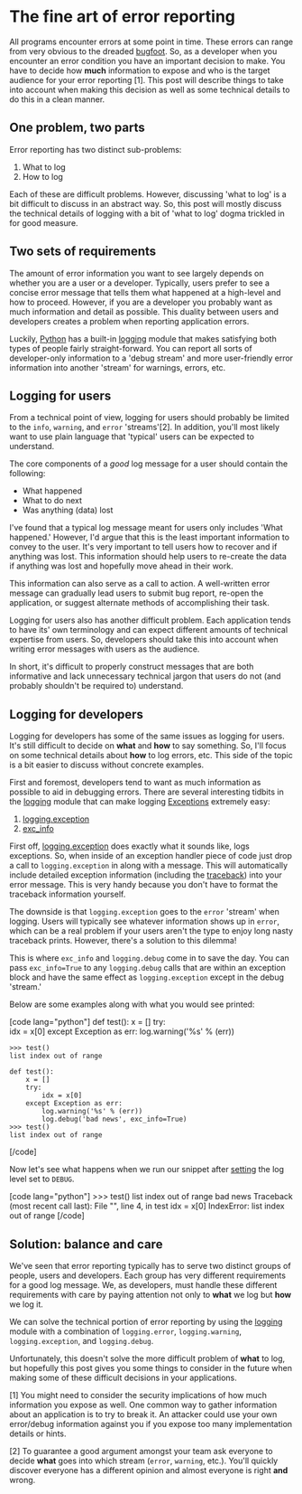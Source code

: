 # The fine art of error reporting

All programs encounter errors at some point in time.  These errors can range
from very obvious to the dreaded
[bugfoot](http://www.urbandictionary.com/define.php?term=bugfoot&defid=4960803).
So, as a developer when you encounter an error condition you have an important
decision to make.  You have to decide how **much** information to expose and
who is the target audience for your error reporting [1].  This post will
describe things to take into account when making this decision as well as some
technical details to do this in a clean manner.

## One problem, two parts

Error reporting has two distinct sub-problems:

1. What to log
2. How to log

Each of these are difficult problems.  However, discussing 'what to log' is a
bit difficult to discuss in an abstract way.  So, this post will mostly discuss
the technical details of logging with a bit of 'what to log' dogma trickled in
for good measure.

## Two sets of requirements

The amount of error information you want to see largely depends on whether you
are a user or a developer.  Typically, users prefer to see a concise error
message that tells them what happened at a high-level and how to proceed.
However, if you are a developer you probably want as much information and
detail as possible.  This duality between users and developers creates a
problem when reporting application errors.

Luckily, [Python](http://python.org) has a built-in
[logging](http://docs.python.org/2/library/logging.html) module that makes
satisfying both types of people fairly straight-forward.  You can report all
sorts of developer-only information to a 'debug stream' and more user-friendly
error information into another 'stream' for warnings, errors, etc.

## Logging for users

From a technical point of view, logging for users should probably be limited to 
the `info`, `warning`, and `error` 'streams'[2].  In addition, you'll most likely
want to use plain language that 'typical' users can be expected to understand.

The core components of a *good* log message for a user should contain the
following:

- What happened
- What to do next
- Was anything (data) lost

I've found that a typical log message meant for users only includes 'What
happened.'  However, I'd argue that this is the least important information to
convey to the user.  It's very important to tell users how to recover and if
anything was lost.  This information should help users to re-create the data if
anything was lost and hopefully move ahead in their work.

This information can also serve as a call to action.  A well-written
error message can gradually lead users to submit bug report, re-open
the application, or suggest alternate methods of accomplishing their task.

Logging for users also has another difficult problem.  Each application tends
to have its' own terminology and can expect different amounts of technical
expertise from users.  So, developers should take this into account when
writing error messages with users as the audience.

In short, it's difficult to properly construct messages that are both
informative and lack unnecessary technical jargon that users do not (and
probably shouldn't be required to) understand.

## Logging for developers

Logging for developers has some of the same issues as logging for users.  It's
still difficult to decide on **what** and **how** to say something.  So, I'll
focus on some technical details about **how** to log errors, etc.  This side of
the topic is a bit easier to discuss without concrete examples.

First and foremost, developers tend to want as much information as possible to
aid in debugging errors.  There are several interesting tidbits in the
[logging](http://docs.python.org/2/library/logging.html) module that can make
logging [Exceptions](http://docs.python.org/2/tutorial/errors.html#exceptions)
extremely easy:

1. [logging.exception](http://docs.python.org/2/library/logging.html#logging.Logger.exception)
2. [exc_info](http://docs.python.org/2/library/logging.html#logging.Logger.debug)

First off,
[logging.exception](http://docs.python.org/2/library/logging.html#logging.Logger.exception)
does exactly what it sounds like, logs exceptions.  So, when inside of an
exception handler piece of code just drop a call to `logging.exception` in
along with a message.  This will automatically include detailed exception
information (including the
[traceback](http://docs.python.org/2/library/traceback.html#traceback-examples))
into your error message.  This is very handy because you don't have to format
the traceback information yourself.

The downside is that `logging.exception` goes to the `error` 'stream' when
logging.  Users will typically see whatever information shows up in `error`,
which can be a real problem if your users aren't the type to enjoy long nasty
traceback prints.  However, there's a solution to this dilemma!

This is where `exc_info` and `logging.debug` come in to save the day.  You can
pass `exc_info=True` to any `logging.debug` calls that are within an exception
block and have the same effect as `logging.exception` except in the debug
'stream.'

Below are some examples along with what you would see printed:

[code lang="python"]
    def test():
        x = []
        try:               
            idx = x[0]
        except Exception as err:
            log.warning('%s' % (err))

    >>> test()
    list index out of range

    def test():
        x = []
        try:               
            idx = x[0]
        except Exception as err:
            log.warning('%s' % (err))
            log.debug('bad news', exc_info=True)
    >>> test()
    list index out of range
[/code]

Now let's see what happens when we run our snippet after
[setting](http://docs.python.org/2/library/logging.html#logging.Logger.setLevel)
the log level set to `DEBUG`.

[code lang="python"]
    >>> test()
    list index out of range
    bad news
    Traceback (most recent call last):
    File "<ipython-input-21-69b02ac65835>", line 4, in test
        idx = x[0]
    IndexError: list index out of range
[/code]

## Solution: balance and care

We've seen that error reporting typically has to serve two distinct groups of
people, users and developers.  Each group has very different requirements for a
good log message.  We, as developers, must handle these different requirements
with care by paying attention not only to **what** we log but **how** we log
it.

We can solve the technical portion of error reporting by using the
[logging](http://docs.python.org/2/library/logging.html) module with a
combination of `logging.error`, `logging.warning`, `logging.exception`, and
`logging.debug`.

Unfortunately, this doesn't solve the more difficult problem of **what** to
log, but  hopefully this post gives you some things to consider in the future
when making some of these difficult decisions in your applications.

[1] You might need to consider the security implications of how much
information you expose as well.  One common way to gather information about an
application is to try to break it.  An attacker could use your own error/debug
information against you if you expose too many implementation details or hints.

[2] To guarantee a good argument amongst your team ask everyone to decide
**what** goes into which stream (`error`, `warning`, etc.).  You'll quickly
discover everyone has a different opinion and almost everyone is right **and**
wrong.
